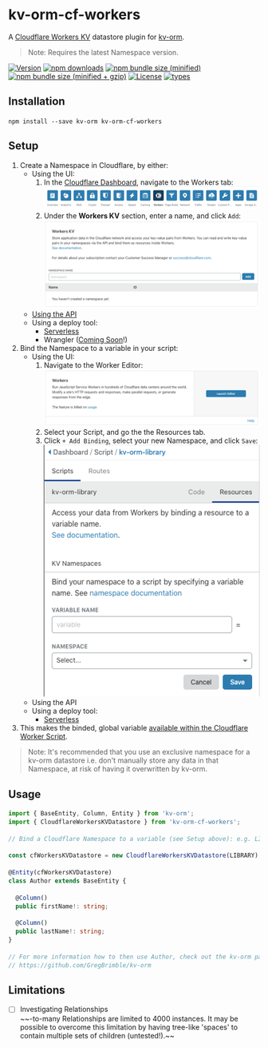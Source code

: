 # kv-orm-cf-workers
A [Cloudflare Workers KV](https://www.cloudflare.com/products/workers-kv/) datastore plugin for [kv-orm].

> Note: Requires the latest Namespace version.

[![Version](https://img.shields.io/npm/v/kv-orm-cf-workers.svg?logo=npm)](https://www.npmjs.com/package/kv-orm-cf-workers)
[![npm downloads](https://img.shields.io/npm/dt/kv-orm-cf-workers.svg?logo=npm)](https://www.npmjs.com/package/kv-orm-cf-workers)
[![npm bundle size (minified)](https://img.shields.io/bundlephobia/min/kv-orm-cf-workers.svg?logo=npm)](https://www.npmjs.com/package/kv-orm-cf-workers)
[![npm bundle size (minified + gzip)](https://img.shields.io/bundlephobia/minzip/kv-orm-cf-workers.svg?logo=npm)](https://www.npmjs.com/package/kv-orm-cf-workers)
[![License](https://img.shields.io/npm/l/kv-orm-cf-workers.svg)](./LICENSE)
[![types](https://img.shields.io/npm/types/kv-orm-cf-workers.svg)](https://www.typescriptlang.org/)

## Installation
`npm install --save kv-orm kv-orm-cf-workers`

## Setup
1. Create a Namespace in Cloudflare, by either:
    * Using the UI:
        1. In the [Cloudflare Dashboard](https://dash.cloudflare.com/), navigate to the Workers tab:
            ![Workers Tab](./docs/img/Workers_Tab.png)
        1. Under the **Workers KV** section, enter a name, and click `Add`:
            ![Workers KV Section](./docs/img/Workers_KV_Section.png)
    * [Using the API](https://workers.cloudflare.com/docs/reference/storage/api/#create-a-namespace)
    * Using a deploy tool:
        * [Serverless](https://github.com/cloudflare/serverless-cloudflare-workers#using-cloudflare-kv-storage)
        * Wrangler ([Coming Soon](https://github.com/cloudflare/wrangler/issues/339)!)
1. Bind the Namespace to a variable in your script:
    * Using the UI:
        1. Navigate to the Worker Editor:
            ![Worker Editor](./docs/img/Worker_Editor.png)
        1. Select your Script, and go the the Resources tab.
        1. Click `+ Add Binding`, select your new Namespace, and click `Save`:
            ![Namespace_Binding](./docs/img/Namespace_Binding.png)
    * Using the API
    * Using a deploy tool:
        * [Serverless](https://github.com/cloudflare/serverless-cloudflare-workers#using-cloudflare-kv-storage)
1. This makes the binded, global variable [available within the Cloudflare Worker Script](https://workers.cloudflare.com/docs/reference/storage/api/#worker-api).        

> Note: It's recommended that you use an exclusive namespace for a kv-orm datastore
> i.e. don't manually store any data in that Namespace, at risk of having it overwritten by kv-orm.

## Usage
```typescript
import { BaseEntity, Column, Entity } from 'kv-orm';
import { CloudflareWorkersKVDatastore } from 'kv-orm-cf-workers';

// Bind a Cloudflare Namespace to a variable (see Setup above): e.g. LIBRARY

const cfWorkersKVDatastore = new CloudflareWorkersKVDatastore(LIBRARY);

@Entity(cfWorkersKVDatastore)
class Author extends BaseEntity {
  
  @Column()
  public firstName!: string;

  @Column()
  public lastName!: string;
}

// For more information how to then use Author, check out the kv-orm package:
// https://github.com/GregBrimble/kv-orm
```

## Limitations
* [ ] Investigating Relationships    
    *~~*-to-many Relationships are limited to 4000 instances. It may be possible to overcome this limitation by having tree-like 'spaces' to contain multiple sets of children (untested!).~~ 

[kv-orm]: https://github.com/GregBrimble/kv-orm
